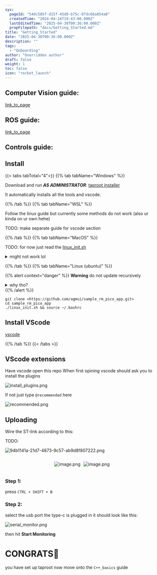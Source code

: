 ```yaml
---
sys:
  pageId: "54dc585f-d15f-45d0-b75c-8fdc66a854a8"
  createdTime: "2024-04-16T19:43:00.000Z"
  lastEditedTime: "2025-04-30T00:36:00.000Z"
  propFilepath: "docs/Getting_Started.md"
title: "Getting_Started"
date: "2025-04-30T00:36:00.000Z"
description: ""
tags:
  - "Onboarding"
author: "Overridden author"
draft: false
weight: 1
toc: false
icon: "rocket_launch"
---
```


## Computer Vision guide:

[link_to_page](86d45bc0-388b-4d26-8848-44f255f73d0e)

## ROS guide:

[link_to_page](3c76c1de-ec8f-46d6-8b0a-294005edc2d5)

## Controls guide:

## Install

{{< tabs tabTotal="4">}}
{{% tab tabName="Windows" %}}

Download and run _**AS ADMINISTRATOR**_: [taproot installer](https://github.com/Thornbots/TeachingFreshies/releases/tag/1.0)

It automatically installs all the tools and vscode.

{{% /tab %}}
{{% tab tabName="WSL" %}}

Follow the linux guide but currently some methods do not work (also ur kinda on ur own hehe)

TODO: make separate guide for vscode section

{{% /tab %}}
{{% tab tabName="MacOS" %}}

TODO: for now just read the [linux_init.sh](https://github.com/agmui/sample_rm_pico_app/blob/main/linux_init.sh)

<details>
<summary>might not work lol</summary>

`brew install libusb pkg-config`

Next install: [vscode](https://code.visualstudio.com/Download)

</details>

{{% /tab %}}
{{% tab tabName="Linux (ubuntu)" %}}

{{% alert context="danger" %}}
**Warning** do not update recursively
<details>
<summary>why tho?</summary>
There are some submodules that may go on for a while (like tinyusb) and I highly
recommend you don't need to get them.
If you want to see what submodules I update just look in `linux_init.sh`
</details>
{{% /alert %}}

```shell
git clone <https://github.com/agmui/sample_rm_pico_app.git>
cd sample_rm_pico_app
./linux_init.sh && source ~/.bashrc
```

## Install VScode

[vscode](https://code.visualstudio.com/Download)

{{% /tab %}}
{{< /tabs >}}

## VScode extensions

Have vscode open this repo
When first opining vscode should ask you to install the plugins

![install_plugins.png](https://prod-files-secure.s3.us-west-2.amazonaws.com/d518164a-d88e-44d1-a4ee-3adb3bd8bce0/89bd30f0-1825-4e77-867b-0a41ce370880/install_plugins.png?X-Amz-Algorithm=AWS4-HMAC-SHA256&X-Amz-Content-Sha256=UNSIGNED-PAYLOAD&X-Amz-Credential=ASIAZI2LB466WGIEXRNA%2F20250623%2Fus-west-2%2Fs3%2Faws4_request&X-Amz-Date=20250623T230701Z&X-Amz-Expires=3600&X-Amz-Security-Token=IQoJb3JpZ2luX2VjECcaCXVzLXdlc3QtMiJHMEUCIQD5DyW%2BhL9vxn4OZOYJzwxrheM4TKfbrAxgB2gVKSWG%2FQIgUmQUAFgV%2BJ9mgVq6LAn1BS1LgFqXlUyCuxQKLLRgiA8q%2FwMIIBAAGgw2Mzc0MjMxODM4MDUiDCGegN9%2Fgkdh8uWN%2FyrcA2wXrEo3IFMYywoEofLgUO6Kfh901As0G2lrogOOBi9m64y5VcwZv5aukbci2DeWmGfKS0eGC%2BA78K5gBoHyNx3bdU4qWEquhjeJiZ5rJQ31x0dsUld1WAyrz5iCfh70dViy37aAK4J3mcxcc8T1681P1RmEmdXb5%2FlZxYbHtS1sfZ%2FEU61Z%2BH9jDPKncw%2BOQ%2FH2QGl02l0ynnzh84Rp5upIAlxBFPVnDb%2BYEQ2teDL7W%2FGxHjv4SXOy2Upz%2BWsIBNcHXikw6Sb5fi9VVfre9Rss2It7yBgjj8RFOuUgu9%2Bcz7D3rGDvCtpL3zs950QMFI%2B%2FkFdsN3nsHFAdmPhEAdxq34OXI%2FoItuzIRrEjzmosmN9ETWK532M9aHq8acfBUL9pRNji15tKaa8xvCErN5op71G1zqYYV45m0cQCUgfXmRsGYweu6%2BLDXL7KvJwUQ1bqF%2BcZmUIoIEuI%2Fe8MltuPivxbbdxql%2FWOylNirMBr4ZH%2BT5K8k2AEAQJq%2FQ2OOx3%2BmPdx6%2Bu8LZcQ5Ogfj2YTP2TCWoxMuZcmTtj32p3Cvuh3wgGTj2BabMu5jh3fnic0C1aVegWjKjWTk4wmp161GswFg3aq%2FR7SNU8i1XPiBkEM6V7H4knYmPc8MJCz58IGOqUBDMtjrx127ip4JaKkIVNp4PmJACyCaEkRGwrqbaADOJJrYzz4zlYFLWUSBoHev0EQGLhbsX%2BcvWJlR3htgg0DcT3cKGhWiQ0012Ve%2BJBoudOMw1x%2B949bZzU68CQ5NsC%2FZjWY%2BE%2Fhuo%2B46a6KnlaYroaAdf%2Bp86gA%2Bq2tXi7dxurKYejxaTKCodEw9mz5dKoGKkRTLlOS2MM7eUFtAJMcZraP4Xw8&X-Amz-Signature=1e17494faa6a062fed3aefebc89ac1d28e1e516faf48d2475b177e732db10759&X-Amz-SignedHeaders=host&x-amz-checksum-mode=ENABLED&x-id=GetObject)

If not just type `@recommended` here  

![recommended.png](https://prod-files-secure.s3.us-west-2.amazonaws.com/d518164a-d88e-44d1-a4ee-3adb3bd8bce0/61e661e9-5d85-4dfc-be0d-8d2097a5e793/recommended.png?X-Amz-Algorithm=AWS4-HMAC-SHA256&X-Amz-Content-Sha256=UNSIGNED-PAYLOAD&X-Amz-Credential=ASIAZI2LB466WGIEXRNA%2F20250623%2Fus-west-2%2Fs3%2Faws4_request&X-Amz-Date=20250623T230701Z&X-Amz-Expires=3600&X-Amz-Security-Token=IQoJb3JpZ2luX2VjECcaCXVzLXdlc3QtMiJHMEUCIQD5DyW%2BhL9vxn4OZOYJzwxrheM4TKfbrAxgB2gVKSWG%2FQIgUmQUAFgV%2BJ9mgVq6LAn1BS1LgFqXlUyCuxQKLLRgiA8q%2FwMIIBAAGgw2Mzc0MjMxODM4MDUiDCGegN9%2Fgkdh8uWN%2FyrcA2wXrEo3IFMYywoEofLgUO6Kfh901As0G2lrogOOBi9m64y5VcwZv5aukbci2DeWmGfKS0eGC%2BA78K5gBoHyNx3bdU4qWEquhjeJiZ5rJQ31x0dsUld1WAyrz5iCfh70dViy37aAK4J3mcxcc8T1681P1RmEmdXb5%2FlZxYbHtS1sfZ%2FEU61Z%2BH9jDPKncw%2BOQ%2FH2QGl02l0ynnzh84Rp5upIAlxBFPVnDb%2BYEQ2teDL7W%2FGxHjv4SXOy2Upz%2BWsIBNcHXikw6Sb5fi9VVfre9Rss2It7yBgjj8RFOuUgu9%2Bcz7D3rGDvCtpL3zs950QMFI%2B%2FkFdsN3nsHFAdmPhEAdxq34OXI%2FoItuzIRrEjzmosmN9ETWK532M9aHq8acfBUL9pRNji15tKaa8xvCErN5op71G1zqYYV45m0cQCUgfXmRsGYweu6%2BLDXL7KvJwUQ1bqF%2BcZmUIoIEuI%2Fe8MltuPivxbbdxql%2FWOylNirMBr4ZH%2BT5K8k2AEAQJq%2FQ2OOx3%2BmPdx6%2Bu8LZcQ5Ogfj2YTP2TCWoxMuZcmTtj32p3Cvuh3wgGTj2BabMu5jh3fnic0C1aVegWjKjWTk4wmp161GswFg3aq%2FR7SNU8i1XPiBkEM6V7H4knYmPc8MJCz58IGOqUBDMtjrx127ip4JaKkIVNp4PmJACyCaEkRGwrqbaADOJJrYzz4zlYFLWUSBoHev0EQGLhbsX%2BcvWJlR3htgg0DcT3cKGhWiQ0012Ve%2BJBoudOMw1x%2B949bZzU68CQ5NsC%2FZjWY%2BE%2Fhuo%2B46a6KnlaYroaAdf%2Bp86gA%2Bq2tXi7dxurKYejxaTKCodEw9mz5dKoGKkRTLlOS2MM7eUFtAJMcZraP4Xw8&X-Amz-Signature=ec4e06f161fcbcb2a60205b28897e531845562e09d4dd95fc5760c0d6f91b03b&X-Amz-SignedHeaders=host&x-amz-checksum-mode=ENABLED&x-id=GetObject)

## Uploading

Wire the ST-link according to this:

TODO:

![94b1141a-21d7-4873-9c57-ab9d8f807222.png](https://prod-files-secure.s3.us-west-2.amazonaws.com/d518164a-d88e-44d1-a4ee-3adb3bd8bce0/e5fad17d-ab82-4300-9f4c-505ab4b1202c/94b1141a-21d7-4873-9c57-ab9d8f807222.png?X-Amz-Algorithm=AWS4-HMAC-SHA256&X-Amz-Content-Sha256=UNSIGNED-PAYLOAD&X-Amz-Credential=ASIAZI2LB466WGIEXRNA%2F20250623%2Fus-west-2%2Fs3%2Faws4_request&X-Amz-Date=20250623T230701Z&X-Amz-Expires=3600&X-Amz-Security-Token=IQoJb3JpZ2luX2VjECcaCXVzLXdlc3QtMiJHMEUCIQD5DyW%2BhL9vxn4OZOYJzwxrheM4TKfbrAxgB2gVKSWG%2FQIgUmQUAFgV%2BJ9mgVq6LAn1BS1LgFqXlUyCuxQKLLRgiA8q%2FwMIIBAAGgw2Mzc0MjMxODM4MDUiDCGegN9%2Fgkdh8uWN%2FyrcA2wXrEo3IFMYywoEofLgUO6Kfh901As0G2lrogOOBi9m64y5VcwZv5aukbci2DeWmGfKS0eGC%2BA78K5gBoHyNx3bdU4qWEquhjeJiZ5rJQ31x0dsUld1WAyrz5iCfh70dViy37aAK4J3mcxcc8T1681P1RmEmdXb5%2FlZxYbHtS1sfZ%2FEU61Z%2BH9jDPKncw%2BOQ%2FH2QGl02l0ynnzh84Rp5upIAlxBFPVnDb%2BYEQ2teDL7W%2FGxHjv4SXOy2Upz%2BWsIBNcHXikw6Sb5fi9VVfre9Rss2It7yBgjj8RFOuUgu9%2Bcz7D3rGDvCtpL3zs950QMFI%2B%2FkFdsN3nsHFAdmPhEAdxq34OXI%2FoItuzIRrEjzmosmN9ETWK532M9aHq8acfBUL9pRNji15tKaa8xvCErN5op71G1zqYYV45m0cQCUgfXmRsGYweu6%2BLDXL7KvJwUQ1bqF%2BcZmUIoIEuI%2Fe8MltuPivxbbdxql%2FWOylNirMBr4ZH%2BT5K8k2AEAQJq%2FQ2OOx3%2BmPdx6%2Bu8LZcQ5Ogfj2YTP2TCWoxMuZcmTtj32p3Cvuh3wgGTj2BabMu5jh3fnic0C1aVegWjKjWTk4wmp161GswFg3aq%2FR7SNU8i1XPiBkEM6V7H4knYmPc8MJCz58IGOqUBDMtjrx127ip4JaKkIVNp4PmJACyCaEkRGwrqbaADOJJrYzz4zlYFLWUSBoHev0EQGLhbsX%2BcvWJlR3htgg0DcT3cKGhWiQ0012Ve%2BJBoudOMw1x%2B949bZzU68CQ5NsC%2FZjWY%2BE%2Fhuo%2B46a6KnlaYroaAdf%2Bp86gA%2Bq2tXi7dxurKYejxaTKCodEw9mz5dKoGKkRTLlOS2MM7eUFtAJMcZraP4Xw8&X-Amz-Signature=dcacb3d47bfc2f2c0d09cfb922db15960485a3e5a1d2043489bd9b897a217070&X-Amz-SignedHeaders=host&x-amz-checksum-mode=ENABLED&x-id=GetObject)

<div style="display: flex;flex-direction: row; column-gap:10px; max-width: 630px;justify-content: center;">
<div>

![image.png](https://prod-files-secure.s3.us-west-2.amazonaws.com/d518164a-d88e-44d1-a4ee-3adb3bd8bce0/210ecb78-1116-4d7b-b9b7-2292f66fa2c2/image.png?X-Amz-Algorithm=AWS4-HMAC-SHA256&X-Amz-Content-Sha256=UNSIGNED-PAYLOAD&X-Amz-Credential=ASIAZI2LB466TKV4HBCR%2F20250623%2Fus-west-2%2Fs3%2Faws4_request&X-Amz-Date=20250623T230706Z&X-Amz-Expires=3600&X-Amz-Security-Token=IQoJb3JpZ2luX2VjECcaCXVzLXdlc3QtMiJHMEUCIQDRjfaVPzjxdQRCBHi7VmksH7C96U6Ke5%2BmlMAFqfhmEgIgIHN9o49DpB%2FA3pJJSuiNg%2FxS0W4N5Mh3FWChiBRVBUUq%2FwMIIBAAGgw2Mzc0MjMxODM4MDUiDNIe1G3H%2Buq2RytIzyrcA3rnmp4aqV5AUlMi56ZHC8wGpf88jz9GqgHZsHAjq%2FbWw3cQmrQeaksuXi%2BjKLJDJdbgvxOd7gfMdEjSax2hJQmsT66u0CfriEv8CC6pnM702Qh47Hv5SAszi%2BfHsv6BLuNBSQJUh6z0taG6%2FdMJtmOVhbaJeZi56Sbn%2B3wkMFVN5xqKKv%2BJ8ExrdckrYA877NwPnJ7owjFBf3hjGNtgLyPZQ%2F%2FR9%2BPFSgirRkrWM%2FdrF4kc3YcpHr2kZp%2FHeFpPe1R%2BHzVtBgLCo4VmhUhhjuBvCqahtjWEzjqIMpy9R%2FqjpW5bXOJ3XxU0D4z5psLoP1BEtj3onNQvFG4f2MQJtIpLNjixs%2FKe1xt0pE9O6De6cWfM1aeaKFFuQE516xMLeV9xIG218gnPCb%2FdpOliAdKfGnPSlJBXUXewWCq71b0IXer71ryi5o5z9Gnmvt4fvXmqOMY%2BXrxhk%2BEkTcZ2nPFi3FXN8siM6CLlcWR7YopH3Kmod%2B5L26gJHxWjceQb3zaZNSinEiyiANuLKlWIEq%2FRMU1r5OhGJvuIbs4pj8fYWEA1wiT92I12yjbbhBYrQwq2MMQFP18SSw4pa0YRls8K3ZMTWqLf4sJvfrPpb%2BodHAAMmIIXW8gSGjxQMJmz58IGOqUBjbUgYvGG%2Fk5PqfkBnTmA%2Bu4ABBRv%2B1kEYzp5IAwKUCfWfXwswuvexT8%2BlJ0%2F%2B39C3S%2FJPz5r9f%2BLQESCPGRH8xH0m57exLS46bk8RuKnfsLPmQVM%2FQGM5o4kP0JP7JkIB%2F5fwyPqmPdc10AUFoW%2Fug9fcMp5NGRRZuZqWib9B5BX2cFHdVTRh%2F2sKYy7NZaTv86uqi3c9vuKp8c5BfaHleWcIukD&X-Amz-Signature=f7682b219ef00b8f00d7d5b4c511740425f52e84c9df2cfad1127f0db4c25e95&X-Amz-SignedHeaders=host&x-amz-checksum-mode=ENABLED&x-id=GetObject)

</div>
<div>

![image.png](https://prod-files-secure.s3.us-west-2.amazonaws.com/d518164a-d88e-44d1-a4ee-3adb3bd8bce0/33a0fd0f-8ca6-4a86-8e09-26e95ded1fff/image.png?X-Amz-Algorithm=AWS4-HMAC-SHA256&X-Amz-Content-Sha256=UNSIGNED-PAYLOAD&X-Amz-Credential=ASIAZI2LB466SBMUTKL2%2F20250623%2Fus-west-2%2Fs3%2Faws4_request&X-Amz-Date=20250623T230707Z&X-Amz-Expires=3600&X-Amz-Security-Token=IQoJb3JpZ2luX2VjECcaCXVzLXdlc3QtMiJGMEQCIEGdyaiG1vVLipW3svfFmMiY%2F47pb5s8U%2FbzUBUv9hmUAiAg0skMhKPMHrBuYnY4IFviCAcL%2BGcre8uVkwMq9qGw8yr%2FAwggEAAaDDYzNzQyMzE4MzgwNSIMnkQrbkbjwKUWiRtcKtwDlud4s9bOE9Vp1IgKPBYHh1bVPsi%2FEeuTWIPvzQJahc%2FvGkO0JpIEK%2B%2Fk3%2FAWBCbhOTaWNc3tMwWeOteelouSrGLK8jGFsleSb5Xbjw3WCzOWN%2BTQAacuVnhVEhFis1wtmpokBOOxTZwyIYys9qsUgNvV2Ig4EGkQ4IMb2NP%2BLj0srn2jyaU%2B1vCJmUI%2BBMMnv0iHijas6RSMtExyiaQ7IUZSyd2g%2FgOEhpUaf7lIrVvfYUAEu5fKk35GDm855BmbWixfW1L8qnaZVC%2FqhTrRpSrRi8iQ9y906SkghyH1C%2BHSiQ57fTT0MXjoOKVOXWOvOvscBfTHzHMY8qoSxh%2BJdtY8FO%2F4s1kuzu7xWgWt14lq8HwkCT0EziV%2FaxBK2LARSxJEUNU1wDbDi1ZS62SlfdlPImNt6GVNuSGaEd2%2BobLGzolkre%2BIAn8IpzjX4scYFqER5vwQFUPsKJOFfZ%2Bz0ylVNsznZiSnUvYZJQPEnoOocWLKuDPWMBwZhwldOt7ZOl9Ofk%2Bm%2FNV%2F2CnF0L4tGkHu59Y67Z80EhcEhf7YcVVNocrB6Ewt%2FLmWdKtth6ZgN5T8o9hI68ch8%2BHRyyCsoQv5BtO9TuhsNltbtAPmySdTHoGZr%2FZ8roZrLfgwi7PnwgY6pgFr0EgQ1JbEm9Wk6jTsuHxx0yiWdHolTdxtrTRouqtO6J5257Or29hjHR8bb69djJEiHmccGwnRVmdJ2f3yTbYy5S7NvENsTvhWs1gHgYgMWxwyJWAp1xiHWOb7E%2FX38ui1FrQQnRVEQB8E4gANwUl3gPAbKnf5m3Rn35KPMPod9Kqc3of2Bw2QVjlf2InLbCNY25AcVYXMMpvCDdAh7C34IHHyto3d&X-Amz-Signature=ab639a0ff5af5d37470707fdb3aef25b734d758690d8c958872b837a3c6fda98&X-Amz-SignedHeaders=host&x-amz-checksum-mode=ENABLED&x-id=GetObject)

</div>
</div>

### Step 1:

press `CTRL + SHIFT + B`

### Step 2:

select the usb port the type-c is plugged in it should look like this:

![serial_monitor.png](https://prod-files-secure.s3.us-west-2.amazonaws.com/d518164a-d88e-44d1-a4ee-3adb3bd8bce0/f03f4774-05d4-4393-b6a0-d5efb6d315ab/serial_monitor.png?X-Amz-Algorithm=AWS4-HMAC-SHA256&X-Amz-Content-Sha256=UNSIGNED-PAYLOAD&X-Amz-Credential=ASIAZI2LB466WGIEXRNA%2F20250623%2Fus-west-2%2Fs3%2Faws4_request&X-Amz-Date=20250623T230701Z&X-Amz-Expires=3600&X-Amz-Security-Token=IQoJb3JpZ2luX2VjECcaCXVzLXdlc3QtMiJHMEUCIQD5DyW%2BhL9vxn4OZOYJzwxrheM4TKfbrAxgB2gVKSWG%2FQIgUmQUAFgV%2BJ9mgVq6LAn1BS1LgFqXlUyCuxQKLLRgiA8q%2FwMIIBAAGgw2Mzc0MjMxODM4MDUiDCGegN9%2Fgkdh8uWN%2FyrcA2wXrEo3IFMYywoEofLgUO6Kfh901As0G2lrogOOBi9m64y5VcwZv5aukbci2DeWmGfKS0eGC%2BA78K5gBoHyNx3bdU4qWEquhjeJiZ5rJQ31x0dsUld1WAyrz5iCfh70dViy37aAK4J3mcxcc8T1681P1RmEmdXb5%2FlZxYbHtS1sfZ%2FEU61Z%2BH9jDPKncw%2BOQ%2FH2QGl02l0ynnzh84Rp5upIAlxBFPVnDb%2BYEQ2teDL7W%2FGxHjv4SXOy2Upz%2BWsIBNcHXikw6Sb5fi9VVfre9Rss2It7yBgjj8RFOuUgu9%2Bcz7D3rGDvCtpL3zs950QMFI%2B%2FkFdsN3nsHFAdmPhEAdxq34OXI%2FoItuzIRrEjzmosmN9ETWK532M9aHq8acfBUL9pRNji15tKaa8xvCErN5op71G1zqYYV45m0cQCUgfXmRsGYweu6%2BLDXL7KvJwUQ1bqF%2BcZmUIoIEuI%2Fe8MltuPivxbbdxql%2FWOylNirMBr4ZH%2BT5K8k2AEAQJq%2FQ2OOx3%2BmPdx6%2Bu8LZcQ5Ogfj2YTP2TCWoxMuZcmTtj32p3Cvuh3wgGTj2BabMu5jh3fnic0C1aVegWjKjWTk4wmp161GswFg3aq%2FR7SNU8i1XPiBkEM6V7H4knYmPc8MJCz58IGOqUBDMtjrx127ip4JaKkIVNp4PmJACyCaEkRGwrqbaADOJJrYzz4zlYFLWUSBoHev0EQGLhbsX%2BcvWJlR3htgg0DcT3cKGhWiQ0012Ve%2BJBoudOMw1x%2B949bZzU68CQ5NsC%2FZjWY%2BE%2Fhuo%2B46a6KnlaYroaAdf%2Bp86gA%2Bq2tXi7dxurKYejxaTKCodEw9mz5dKoGKkRTLlOS2MM7eUFtAJMcZraP4Xw8&X-Amz-Signature=87765fdbc7ac295adcbda3a0728bcff0b0ecdb4c6c45903651c04516b7c12a49&X-Amz-SignedHeaders=host&x-amz-checksum-mode=ENABLED&x-id=GetObject)

then hit **Start Monitoring**

# CONGRATS🎉

you have set up taproot now move onto the `C++_basics` guide
